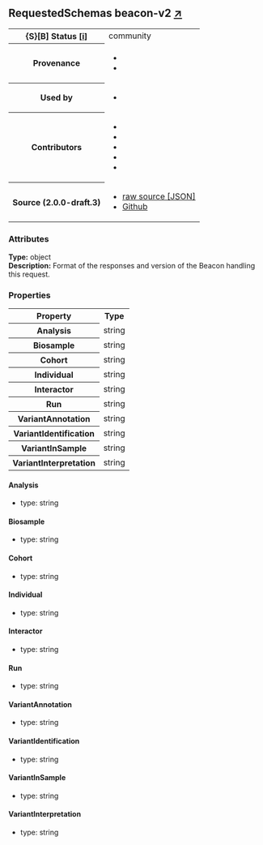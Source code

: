 
<div id="schema-header-title">
  <h2>RequestedSchemas <span id="schema-header-title-project">beacon-v2 <a href="https://github.com/ga4gh-beacon/specification-v2-blocks" target="_BLANK">&nearr;</a></span> </h2>
</div>

<table id="schema-header-table">
  <tr>
    <th>{S}[B] Status <a href="https://schemablocks.org/about/sb-status-levels.html">[i]</a></th>
    <td><div id="schema-header-status">community</div></td>
  </tr>

  <tr>
    <th>Provenance</th>
    <td>
      <ul>
<li><a href="https://github.com/ga4gh-beacon/specification-v2"></a></li>
<li><a href="https://github.com/progenetix/bycon/"></a></li>
      </ul>
    </td>
  </tr>
  <tr>
    <th>Used by</th>
    <td>
      <ul>
<li><a href="https://github.com/progenetix/schemas/"></a></li>
      </ul>
    </td>
  </tr>

<!--more-->

  <tr>
    <th>Contributors</th>
    <td>
      <ul>
<li><a href="https://beacon-project.io/categories/people.html"></a></li>
<li><a href="https://github.com/jrambla"></a></li>
<li><a href="https://github.com/sdelatorrep"></a></li>
<li><a href="https://github.com/mamanambiya"></a></li>
<li><a href="https://orcid.org/0000-0002-9903-4248"></a></li>
      </ul>
    </td>
  </tr>
  <tr>
    <th>Source (2.0.0-draft.3)</th>
    <td>
      <ul>
        <li><a href="current/RequestedSchemas.json" target="_BLANK">raw source [JSON]</a></li>
        <li><a href="https://github.com/ga4gh-beacon/specification-v2-blocks/blob/master/schemas/RequestedSchemas.yaml" target="_BLANK">Github</a></li>
      </ul>
    </td>
  </tr>
</table>

<div id="schema-attributes-title">
  <h3>Attributes</h3>
</div>

  
__Type:__ object  
__Description:__ Format of the responses and version of the Beacon handling this request.

### Properties

<table id="schema-properties-table">
  <tr>
    <th>Property</th>
    <th>Type</th>
  </tr>
  <tr>
    <th>Analysis</th>
    <td>string</td>
  </tr>
  <tr>
    <th>Biosample</th>
    <td>string</td>
  </tr>
  <tr>
    <th>Cohort</th>
    <td>string</td>
  </tr>
  <tr>
    <th>Individual</th>
    <td>string</td>
  </tr>
  <tr>
    <th>Interactor</th>
    <td>string</td>
  </tr>
  <tr>
    <th>Run</th>
    <td>string</td>
  </tr>
  <tr>
    <th>VariantAnnotation</th>
    <td>string</td>
  </tr>
  <tr>
    <th>VariantIdentification</th>
    <td>string</td>
  </tr>
  <tr>
    <th>VariantInSample</th>
    <td>string</td>
  </tr>
  <tr>
    <th>VariantInterpretation</th>
    <td>string</td>
  </tr>

</table>


#### Analysis

* type: string




#### Biosample

* type: string




#### Cohort

* type: string




#### Individual

* type: string




#### Interactor

* type: string




#### Run

* type: string




#### VariantAnnotation

* type: string




#### VariantIdentification

* type: string




#### VariantInSample

* type: string




#### VariantInterpretation

* type: string




